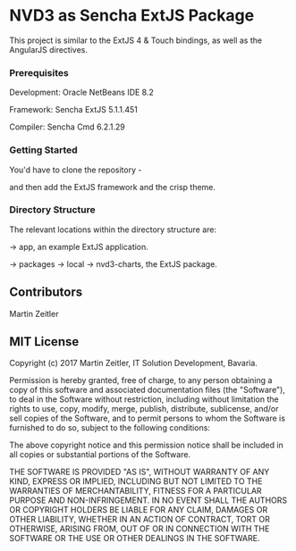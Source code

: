# NVD3 as Sencha ExtJS Package

This project is similar to the ExtJS 4 & Touch bindings, as well as the AngularJS directives.


### Prerequisites

Development: Oracle NetBeans IDE 8.2

Framework: Sencha ExtJS 5.1.1.451

Compiler: Sencha Cmd 6.2.1.29


### Getting Started

You'd have to clone the repository -

and then add the ExtJS framework and the crisp theme.

### Directory Structure

The relevant locations within the directory structure are:

-> app, an example ExtJS  application.

-> packages
   -> local
      -> nvd3-charts, the ExtJS package.

## Contributors

Martin Zeitler

## MIT License

Copyright (c) 2017 Martin Zeitler, IT Solution Development, Bavaria.

Permission is hereby granted, free of charge, to any person obtaining a copy
of this software and associated documentation files (the "Software"), to deal
in the Software without restriction, including without limitation the rights
to use, copy, modify, merge, publish, distribute, sublicense, and/or sell
copies of the Software, and to permit persons to whom the Software is
furnished to do so, subject to the following conditions:

The above copyright notice and this permission notice shall be included in all
copies or substantial portions of the Software.

THE SOFTWARE IS PROVIDED "AS IS", WITHOUT WARRANTY OF ANY KIND, EXPRESS OR
IMPLIED, INCLUDING BUT NOT LIMITED TO THE WARRANTIES OF MERCHANTABILITY,
FITNESS FOR A PARTICULAR PURPOSE AND NON-INFRINGEMENT. IN NO EVENT SHALL THE
AUTHORS OR COPYRIGHT HOLDERS BE LIABLE FOR ANY CLAIM, DAMAGES OR OTHER
LIABILITY, WHETHER IN AN ACTION OF CONTRACT, TORT OR OTHERWISE, ARISING FROM,
OUT OF OR IN CONNECTION WITH THE SOFTWARE OR THE USE OR OTHER DEALINGS IN THE
SOFTWARE.